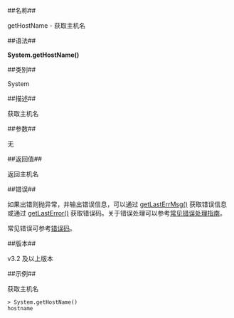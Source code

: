##名称##

getHostName - 获取主机名

##语法##

**System.getHostName()**

##类别##

System

##描述##

获取主机名

##参数##

无

##返回值##

返回主机名

##错误##

如果出错则抛异常，并输出错误信息，可以通过 [getLastErrMsg()](manual/Manual/Sequoiadb_Command/Global/getLastErrMsg.md) 获取错误信息或通过 [getLastError()](manual/Manual/Sequoiadb_Command/Global/getLastError.md) 获取错误码。关于错误处理可以参考[常见错误处理指南](manual/FAQ/faq_sdb.md)。

常见错误可参考[错误码](manual/Manual/Sequoiadb_error_code.md)。

##版本##

v3.2 及以上版本

##示例##

获取主机名

```lang-javascript
> System.getHostName()
hostname
```